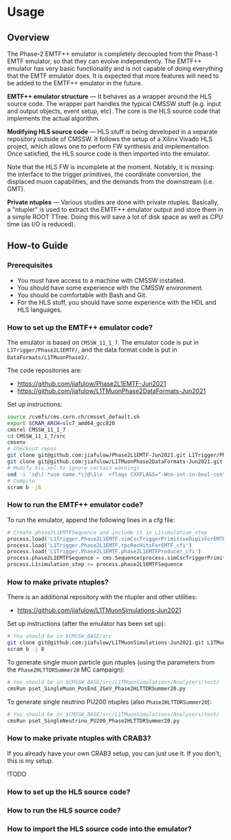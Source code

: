 # Usage

## Overview

The Phase-2 EMTF++ emulator is completely decoupled from the Phase-1 EMTF emulator, so that they can evolve independently. The EMTF++ emulator has very basic functionality and is not capable of doing everything that the EMTF emulator does. It is expected that more features will need to be added to the EMTF++ emulator in the future.

**EMTF++ emulator structure** &mdash; It behaves as a wrapper around the HLS source code. The wrapper part handles the typical CMSSW stuff (e.g. input and output objects, event setup, etc). The core is the HLS source code that implements the actual algorithm.

**Modifying HLS source code** &mdash; HLS stuff is being developed in a separate repository outside of CMSSW. It follows the setup of a Xilinx Vivado HLS project, which allows one to perform FW synthesis and implementation. Once satisfied, the HLS source code is then imported into the emulator.

Note that the HLS FW is incomplete at the moment. Notably, it is missing: the interface to the trigger primitives, the coordinate conversion, the displaced muon capabilities, and the demands from the downstream (i.e. GMT).

**Private ntuples** &mdash; Various studies are done with private ntuples. Basically, a "ntupler" is used to extract the EMTF++ emulator output and store them in a simple ROOT TTree. Doing this will save a lot of disk space as well as CPU time (as I/O is reduced).


## How-to Guide

### Prerequisites

- You must have access to a machine with CMSSW installed.
- You should have some experience with the CMSSW environment.
- You should be comfortable with Bash and Git.
- For the HLS stuff, you should have some experience with the HDL and HLS languages.

### How to set up the EMTF++ emulator code?

The emulator is based on `CMSSW_11_1_7`. The emulator code is put in `L1Trigger/Phase2L1EMTF/`, and the data format code is put in `DataFormats/L1TMuonPhase2/`.

The code repositories are:

- <https://github.com/jiafulow/Phase2L1EMTF-Jun2021>
- <https://github.com/jiafulow/L1TMuonPhase2DataFormats-Jun2021>

Set up instructions:

``` bash
source /cvmfs/cms.cern.ch/cmsset_default.sh
export SCRAM_ARCH=slc7_amd64_gcc820
cmsrel CMSSW_11_1_7
cd CMSSW_11_1_7/src
cmsenv
# Checkout repos
git clone git@github.com:jiafulow/Phase2L1EMTF-Jun2021.git L1Trigger/Phase2L1EMTF/
git clone git@github.com:jiafulow/L1TMuonPhase2DataFormats-Jun2021.git DataFormats/L1TMuonPhase2/
# Modify hls.xml to ignore certain warnings
sed -i 's@\(.*use name.*\)@\1\n  <flags CXXFLAGS="-Wno-int-in-bool-context -Wno-uninitialized -Wno-maybe-uninitialized"/>@' ../config/toolbox/slc7_amd64_gcc820/tools/selected/hls.xml
# Compile
scram b -j8
```

### How to run the EMTF++ emulator code?

To run the emulator, append the following lines in a cfg file:

``` python
# Create phase2L1EMTFSequence and include it in L1simulation_step
process.load('L1Trigger.Phase2L1EMTF.simCscTriggerPrimitiveDigisForEMTF_cfi')
process.load('L1Trigger.Phase2L1EMTF.rpcRecHitsForEMTF_cfi')
process.load('L1Trigger.Phase2L1EMTF.phase2L1EMTFProducer_cfi')
process.phase2L1EMTFSequence = cms.Sequence(process.simCscTriggerPrimitiveDigisForEMTF+process.rpcRecHitsForEMTF+process.phase2L1EMTFProducer)
process.L1simulation_step += process.phase2L1EMTFSequence
```

### How to make private ntuples?

There is an additional repository with the ntupler and other utilities:

- <https://github.com/jiafulow/L1TMuonSimulations-Jun2021>

Set up instructions (after the emulator has been set up):

``` bash
# You should be in $CMSSW_BASE/src
git clone git@github.com:jiafulow/L1TMuonSimulations-Jun2021.git L1TMuonSimulations/
scram b -j 8
```

To generate single muon particle gun ntuples (using the parameters from the `Phase2HLTTDRSummer20` MC campaign):

``` bash
# You should be in $CMSSW_BASE/src/L1TMuonSimulations/Analyzers/test/
cmsRun pset_SingleMuon_PosEnd_2GeV_Phase2HLTTDRSummer20.py
```

To generate single neutrino PU200 ntuples (also `Phase2HLTTDRSummer20`):

``` bash
# You should be in $CMSSW_BASE/src/L1TMuonSimulations/Analyzers/test/
cmsRun pset_SingleNeutrino_PU200_Phase2HLTTDRSummer20.py
```

### How to make private ntuples with CRAB3?

If you already have your own CRAB3 setup, you can just use it. If you don't, this is my setup.

!TODO

### How to set up the HLS source code?

### How to run the HLS source code?

### How to import the HLS source code into the emulator?

